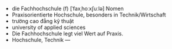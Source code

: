 - die Fachhochschule (f)	[ˈfaxˌhoːxʃuːlə]	Nomen
- Praxisorientierte Hochschule, besonders in Technik/Wirtschaft
- trường cao đẳng kỹ thuật
- university of applied sciences
- Die Fachhochschule legt viel Wert auf Praxis.
- Hochschule, Technik	—